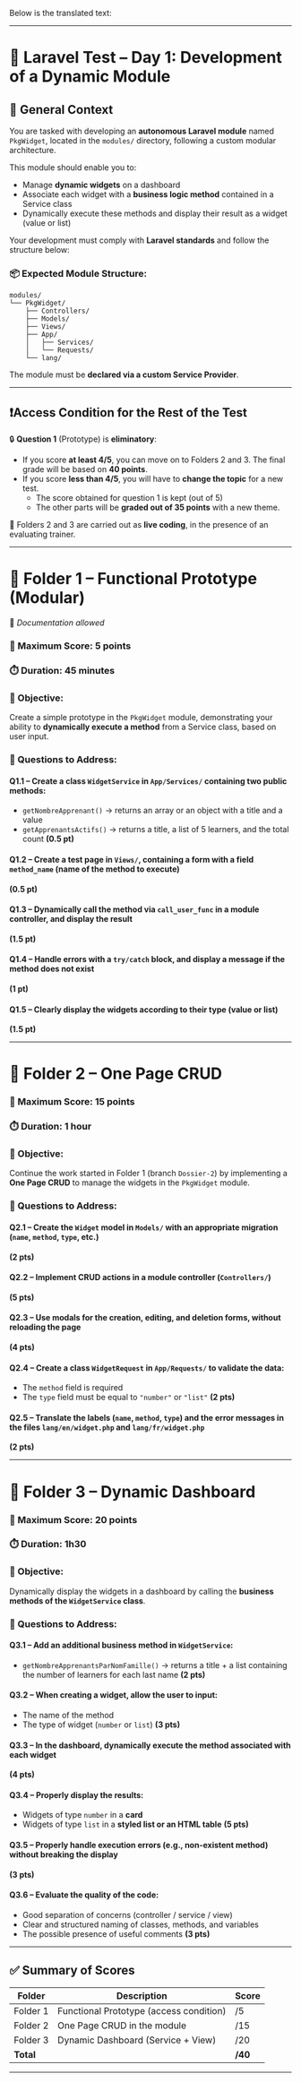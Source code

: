 Below is the translated text:
 
---

# 🧪 **Laravel Test – Day 1: Development of a Dynamic Module**

## 🧩 **General Context**

You are tasked with developing an **autonomous Laravel module** named `PkgWidget`, located in the `modules/` directory, following a custom modular architecture.

This module should enable you to:

-   Manage **dynamic widgets** on a dashboard
-   Associate each widget with a **business logic method** contained in a Service class
-   Dynamically execute these methods and display their result as a widget (value or list)

Your development must comply with **Laravel standards** and follow the structure below:

### 📦 Expected Module Structure:

```
modules/
└── PkgWidget/
    ├── Controllers/
    ├── Models/
    ├── Views/
    ├── App/
    │   ├── Services/
    │   └── Requests/
    └── lang/
```

The module must be **declared via a custom Service Provider**.

---

## ❗️**Access Condition for the Rest of the Test**

🔒 **Question 1** (Prototype) is **eliminatory**:

-   If you score **at least 4/5**, you can move on to Folders 2 and 3. The final grade will be based on **40 points**.
-   If you score **less than 4/5**, you will have to **change the topic** for a new test.
    -   The score obtained for question 1 is kept (out of 5)
    -   The other parts will be **graded out of 35 points** with a new theme.

📌 Folders 2 and 3 are carried out as **live coding**, in the presence of an evaluating trainer.

---

# 📁 **Folder 1 – Functional Prototype (Modular)**

📖 _Documentation allowed_

### 🧮 Maximum Score: 5 points

### ⏱️ Duration: 45 minutes

### 🎯 Objective:

Create a simple prototype in the `PkgWidget` module, demonstrating your ability to **dynamically execute a method** from a Service class, based on user input.

### 🔹 Questions to Address:

#### Q1.1 – Create a class `WidgetService` in `App/Services/` containing two public methods:

-   `getNombreApprenant()` → returns an array or an object with a title and a value
-   `getApprenantsActifs()` → returns a title, a list of 5 learners, and the total count
    **(0.5 pt)**

#### Q1.2 – Create a test page in `Views/`, containing a form with a field `method_name` (name of the method to execute)

**(0.5 pt)**

#### Q1.3 – Dynamically call the method via `call_user_func` in a module controller, and display the result

**(1.5 pt)**

#### Q1.4 – Handle errors with a `try/catch` block, and display a message if the method does not exist

**(1 pt)**

#### Q1.5 – Clearly display the widgets according to their type (value or list)

**(1.5 pt)**

---

# 📁 **Folder 2 – One Page CRUD**

### 🧮 Maximum Score: 15 points

### ⏱️ Duration: 1 hour

### 🎯 Objective:

Continue the work started in Folder 1 (branch `Dossier-2`) by implementing a **One Page CRUD** to manage the widgets in the `PkgWidget` module.

### 🔹 Questions to Address:

#### Q2.1 – Create the `Widget` model in `Models/` with an appropriate migration (`name`, `method`, `type`, etc.)

**(2 pts)**

#### Q2.2 – Implement CRUD actions in a module controller (`Controllers/`)

**(5 pts)**

#### Q2.3 – Use **modals** for the creation, editing, and deletion forms, without reloading the page

**(4 pts)**

#### Q2.4 – Create a class `WidgetRequest` in `App/Requests/` to validate the data:

-   The `method` field is required
-   The `type` field must be equal to `"number"` or `"list"`
    **(2 pts)**

#### Q2.5 – Translate the labels (`name`, `method`, `type`) and the error messages in the files `lang/en/widget.php` and `lang/fr/widget.php`

**(2 pts)**

---

# 📁 **Folder 3 – Dynamic Dashboard**

### 🧮 Maximum Score: 20 points

### ⏱️ Duration: 1h30

### 🎯 Objective:

Dynamically display the widgets in a dashboard by calling the **business methods of the `WidgetService` class**.

### 🔹 Questions to Address:

#### Q3.1 – Add an additional business method in `WidgetService`:

-   `getNombreApprenantsParNomFamille()` → returns a title + a list containing the number of learners for each last name
    **(2 pts)**

#### Q3.2 – When creating a widget, allow the user to input:

-   The name of the method
-   The type of widget (`number` or `list`)
    **(3 pts)**

#### Q3.3 – In the dashboard, dynamically execute the method associated with each widget

**(4 pts)**

#### Q3.4 – Properly display the results:

-   Widgets of type `number` in a **card**
-   Widgets of type `list` in a **styled list or an HTML table**
    **(5 pts)**

#### Q3.5 – Properly handle execution errors (e.g., non-existent method) without breaking the display

**(3 pts)**

#### Q3.6 – Evaluate the quality of the code:

-   Good separation of concerns (controller / service / view)
-   Clear and structured naming of classes, methods, and variables
-   The possible presence of useful comments
    **(3 pts)**

---

## ✅ **Summary of Scores**

| Folder    | Description                             | Score   |
| --------- | --------------------------------------- | ------- |
| Folder 1  | Functional Prototype (access condition) | /5      |
| Folder 2  | One Page CRUD in the module             | /15     |
| Folder 3  | Dynamic Dashboard (Service + View)      | /20     |
| **Total** |                                         | **/40** |

---
